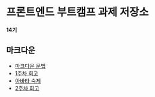 # 프론트엔드 부트캠프 과제 저장소

**14기**

## 마크다운

- [마크다운 문법](./src/md/markdown.md)
- [1주차 회고](./src/md/week1-retrospect.md)
- [아바타 숙제](./src/avatars/avatars.html)
- [2주차 회고](./src/md/week2-retrospect.md)
